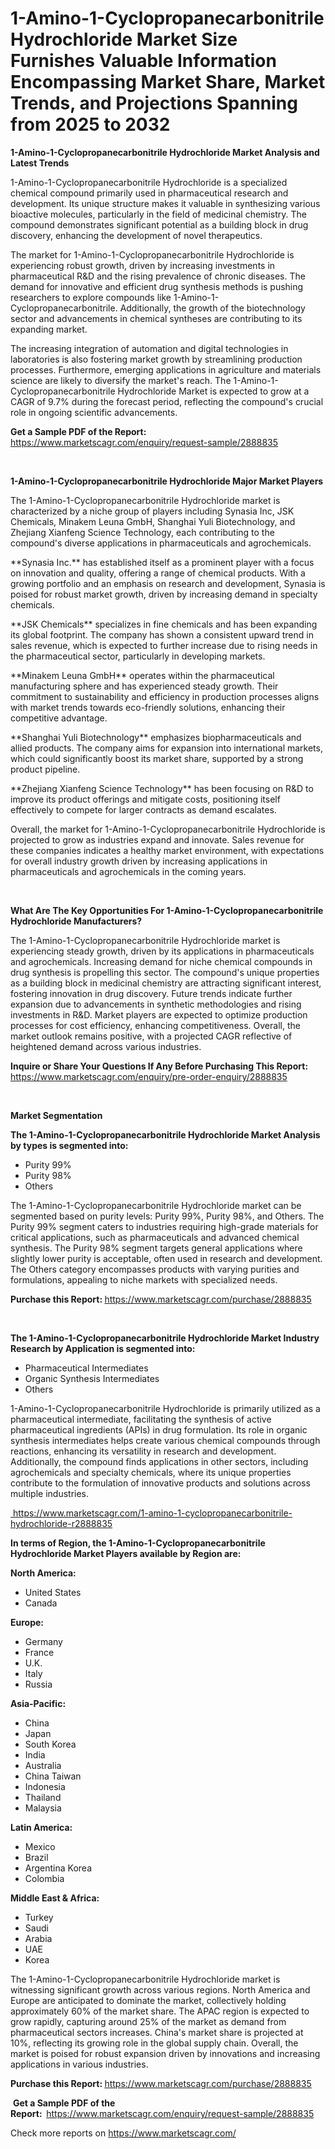 <p><h1>1-Amino-1-Cyclopropanecarbonitrile Hydrochloride Market Size Furnishes Valuable Information Encompassing Market Share, Market Trends, and Projections Spanning from 2025 to 2032</h1></p><p><strong>1-Amino-1-Cyclopropanecarbonitrile Hydrochloride Market Analysis and Latest Trends</strong></p>
<p><p>1-Amino-1-Cyclopropanecarbonitrile Hydrochloride is a specialized chemical compound primarily used in pharmaceutical research and development. Its unique structure makes it valuable in synthesizing various bioactive molecules, particularly in the field of medicinal chemistry. The compound demonstrates significant potential as a building block in drug discovery, enhancing the development of novel therapeutics.</p><p>The market for 1-Amino-1-Cyclopropanecarbonitrile Hydrochloride is experiencing robust growth, driven by increasing investments in pharmaceutical R&D and the rising prevalence of chronic diseases. The demand for innovative and efficient drug synthesis methods is pushing researchers to explore compounds like 1-Amino-1-Cyclopropanecarbonitrile. Additionally, the growth of the biotechnology sector and advancements in chemical syntheses are contributing to its expanding market. </p><p>The increasing integration of automation and digital technologies in laboratories is also fostering market growth by streamlining production processes. Furthermore, emerging applications in agriculture and materials science are likely to diversify the market's reach. The 1-Amino-1-Cyclopropanecarbonitrile Hydrochloride Market is expected to grow at a CAGR of 9.7% during the forecast period, reflecting the compound's crucial role in ongoing scientific advancements.</p></p>
<p><strong>Get a Sample PDF of the Report:&nbsp;</strong> <a href="https://www.marketscagr.com/enquiry/request-sample/2888835?utm_campaign=2468&utm_medium=2&utm_source=Github&utm_content=ia&utm_term=14032025&utm_id=1-amino-1-cyclopropanecarbonitrile-hydrochloride">https://www.marketscagr.com/enquiry/request-sample/2888835</a></p>
<p>&nbsp;</p>
<p><strong>1-Amino-1-Cyclopropanecarbonitrile Hydrochloride Major Market Players</strong></p>
<p><p>The 1-Amino-1-Cyclopropanecarbonitrile Hydrochloride market is characterized by a niche group of players including Synasia Inc, JSK Chemicals, Minakem Leuna GmbH, Shanghai Yuli Biotechnology, and Zhejiang Xianfeng Science Technology, each contributing to the compound's diverse applications in pharmaceuticals and agrochemicals.</p><p>**Synasia Inc.** has established itself as a prominent player with a focus on innovation and quality, offering a range of chemical products. With a growing portfolio and an emphasis on research and development, Synasia is poised for robust market growth, driven by increasing demand in specialty chemicals.</p><p>**JSK Chemicals** specializes in fine chemicals and has been expanding its global footprint. The company has shown a consistent upward trend in sales revenue, which is expected to further increase due to rising needs in the pharmaceutical sector, particularly in developing markets.</p><p>**Minakem Leuna GmbH** operates within the pharmaceutical manufacturing sphere and has experienced steady growth. Their commitment to sustainability and efficiency in production processes aligns with market trends towards eco-friendly solutions, enhancing their competitive advantage.</p><p>**Shanghai Yuli Biotechnology** emphasizes biopharmaceuticals and allied products. The company aims for expansion into international markets, which could significantly boost its market share, supported by a strong product pipeline.</p><p>**Zhejiang Xianfeng Science Technology** has been focusing on R&D to improve its product offerings and mitigate costs, positioning itself effectively to compete for larger contracts as demand escalates.</p><p>Overall, the market for 1-Amino-1-Cyclopropanecarbonitrile Hydrochloride is projected to grow as industries expand and innovate. Sales revenue for these companies indicates a healthy market environment, with expectations for overall industry growth driven by increasing applications in pharmaceuticals and agrochemicals in the coming years.</p></p>
<p>&nbsp;</p>
<p><strong>What Are The Key Opportunities For 1-Amino-1-Cyclopropanecarbonitrile Hydrochloride Manufacturers?</strong></p>
<p><p>The 1-Amino-1-Cyclopropanecarbonitrile Hydrochloride market is experiencing steady growth, driven by its applications in pharmaceuticals and agrochemicals. Increasing demand for niche chemical compounds in drug synthesis is propelling this sector. The compound's unique properties as a building block in medicinal chemistry are attracting significant interest, fostering innovation in drug discovery. Future trends indicate further expansion due to advancements in synthetic methodologies and rising investments in R&D. Market players are expected to optimize production processes for cost efficiency, enhancing competitiveness. Overall, the market outlook remains positive, with a projected CAGR reflective of heightened demand across various industries.</p></p>
<p><strong>Inquire or Share Your Questions If Any Before Purchasing This Report:</strong> <a href="https://www.marketscagr.com/enquiry/pre-order-enquiry/2888835?utm_campaign=2468&utm_medium=2&utm_source=Github&utm_content=ia&utm_term=14032025&utm_id=1-amino-1-cyclopropanecarbonitrile-hydrochloride">https://www.marketscagr.com/enquiry/pre-order-enquiry/2888835</a></p>
<p>&nbsp;</p>
<p><strong>Market Segmentation</strong></p>
<p><strong>The 1-Amino-1-Cyclopropanecarbonitrile Hydrochloride Market Analysis by types is segmented into:</strong></p>
<p><ul><li>Purity 99%</li><li>Purity 98%</li><li>Others</li></ul></p>
<p><p>The 1-Amino-1-Cyclopropanecarbonitrile Hydrochloride market can be segmented based on purity levels: Purity 99%, Purity 98%, and Others. The Purity 99% segment caters to industries requiring high-grade materials for critical applications, such as pharmaceuticals and advanced chemical synthesis. The Purity 98% segment targets general applications where slightly lower purity is acceptable, often used in research and development. The Others category encompasses products with varying purities and formulations, appealing to niche markets with specialized needs.</p></p>
<p><strong>Purchase this Report:&nbsp;</strong><a href="https://www.marketscagr.com/purchase/2888835?utm_campaign=2468&utm_medium=2&utm_source=Github&utm_content=ia&utm_term=14032025&utm_id=1-amino-1-cyclopropanecarbonitrile-hydrochloride">https://www.marketscagr.com/purchase/2888835</a></p>
<p>&nbsp;</p>
<p><strong>The 1-Amino-1-Cyclopropanecarbonitrile Hydrochloride Market Industry Research by Application is segmented into:</strong></p>
<p><ul><li>Pharmaceutical Intermediates</li><li>Organic Synthesis Intermediates</li><li>Others</li></ul></p>
<p><p>1-Amino-1-Cyclopropanecarbonitrile Hydrochloride is primarily utilized as a pharmaceutical intermediate, facilitating the synthesis of active pharmaceutical ingredients (APIs) in drug formulation. Its role in organic synthesis intermediates helps create various chemical compounds through reactions, enhancing its versatility in research and development. Additionally, the compound finds applications in other sectors, including agrochemicals and specialty chemicals, where its unique properties contribute to the formulation of innovative products and solutions across multiple industries.</p></p>
<p><a href="https://www.marketscagr.com/1-amino-1-cyclopropanecarbonitrile-hydrochloride-r2888835?utm_campaign=2468&utm_medium=2&utm_source=Github&utm_content=ia&utm_term=14032025&utm_id=1-amino-1-cyclopropanecarbonitrile-hydrochloride">&nbsp;https://www.marketscagr.com/1-amino-1-cyclopropanecarbonitrile-hydrochloride-r2888835</a></p>
<p><strong>In terms of Region, the 1-Amino-1-Cyclopropanecarbonitrile Hydrochloride Market Players available by Region are:</strong></p>
<p>
    <p> <strong> North America: </strong>
        <ul>
            <li>United States</li>
            <li>Canada</li>
        </ul>
        </p> 
    <p> <strong> Europe: </strong>
        <ul>
            <li>Germany</li>
            <li>France</li>
            <li>U.K.</li>
            <li>Italy</li>
            <li>Russia</li>
        </ul>
        </p> 
    <p> <strong> Asia-Pacific: </strong>
        <ul>
            <li>China</li>
            <li>Japan</li>
            <li>South Korea</li>
            <li>India</li>
            <li>Australia</li>
            <li>China Taiwan</li>
            <li>Indonesia</li>
            <li>Thailand</li>
            <li>Malaysia</li>
        </ul>
        </p> 
    <p> <strong> Latin America: </strong>
        <ul>
            <li>Mexico</li>
            <li>Brazil</li>
            <li>Argentina Korea</li>
            <li>Colombia</li>
        </ul>
        </p> 
    <p> <strong> Middle East & Africa: </strong>
        <ul>
            <li>Turkey</li>
            <li>Saudi</li>
            <li>Arabia</li>
            <li>UAE</li>
            <li>Korea</li>
        </ul>
    </p>
    </p>
<p><p>The 1-Amino-1-Cyclopropanecarbonitrile Hydrochloride market is witnessing significant growth across various regions. North America and Europe are anticipated to dominate the market, collectively holding approximately 60% of the market share. The APAC region is expected to grow rapidly, capturing around 25% of the market as demand from pharmaceutical sectors increases. China's market share is projected at 10%, reflecting its growing role in the global supply chain. Overall, the market is poised for robust expansion driven by innovations and increasing applications in various industries.</p></p>
<p><strong>Purchase this Report: </strong><a href="https://www.marketscagr.com/purchase/2888835?utm_campaign=2468&utm_medium=2&utm_source=Github&utm_content=ia&utm_term=14032025&utm_id=1-amino-1-cyclopropanecarbonitrile-hydrochloride">https://www.marketscagr.com/purchase/2888835</a></p>
<p>&nbsp;<strong>Get a Sample PDF of the Report:&nbsp;&nbsp;</strong><a href="https://www.marketscagr.com/enquiry/request-sample/2888835?utm_campaign=2468&utm_medium=2&utm_source=Github&utm_content=ia&utm_term=14032025&utm_id=1-amino-1-cyclopropanecarbonitrile-hydrochloride">https://www.marketscagr.com/enquiry/request-sample/2888835</a></p>
<p><strong></strong></p>
<p>Check more reports on <a href="https://www.marketscagr.com/?utm_campaign=2468&utm_medium=2&utm_source=Github&utm_content=ia&utm_term=14032025&utm_id=1-amino-1-cyclopropanecarbonitrile-hydrochloride">https://www.marketscagr.com/</a></p>